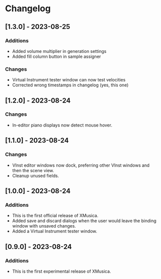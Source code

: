 # Changelog

## [1.3.0] - 2023-08-25
### Additions
- Added volume multiplier in generation settings
- Added fill column button in sample assigner
### Changes
- Virtual Instrument tester window can now test velocities
- Corrected wrong timestamps in changelog (yes, this one)

## [1.2.0] - 2023-08-24
### Changes
- In-editor piano displays now detect mouse hover.

## [1.1.0] - 2023-08-24
### Changes
- VInst editor windows now dock, preferring other VInst windows and then the scene view.
- Cleanup unused fields.

## [1.0.0] - 2023-08-24
### Additions
- This is the first official release of XMusica.
- Added save and discard dialogs when the user would leave the binding window with unsaved changes.
- Added a Virtual Instrument tester window.

## [0.9.0] - 2023-08-24
### Additions
- This is the first experimental release of XMusica.